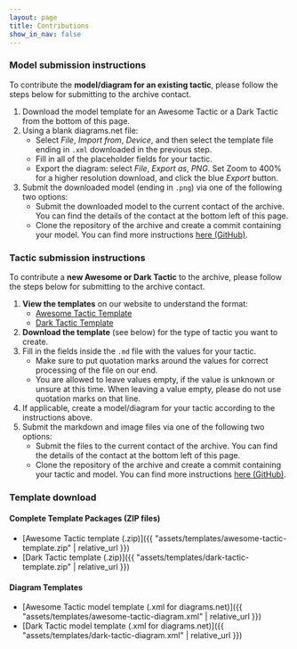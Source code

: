 ```yaml
---
layout: page
title: Contributions
show_in_nav: false
---
```


### Model submission instructions

To contribute the **model/diagram for an existing tactic**, please follow the steps below for submitting to the archive contact.

1. Download the model template for an Awesome Tactic or a Dark Tactic from the bottom of this page.
1. Using a blank diagrams.net file:
    * Select *File*, *Import from*, *Device*, and then select the template file ending in `.xml` downloaded in the previous step.
    * Fill in all of the placeholder fields for your tactic.
    * Export the diagram: select *File*, *Export as*, *PNG*. Set Zoom to 400% for a higher resolution download, and click the blue *Export* button.
1. Submit the downloaded model (ending in `.png`) via one of the following two options:
    * Submit the downloaded model to the current contact of the archive. You can find the details of the contact at the bottom left of this page.
    * Clone the repository of the archive and create a commit containing your model. You can find more instructions [here (GitHub)](https://github.com/S2-group/AwesomeAndDarkTactics).

### Tactic submission instructions

To contribute a **new Awesome or Dark Tactic** to the archive, please follow the steps below for submitting to the archive contact.

1. **View the templates** on our website to understand the format:
    * [Awesome Tactic Template](/templates/2022/01/01/awesome_template.html)
    * [Dark Tactic Template](/templates/2022/01/01/dark_template.html)
1. **Download the template** (see below) for the type of tactic you want to create.
1. Fill in the fields inside the `.md` file with the values for your tactic.
    * Make sure to put quotation marks around the values for correct processing of the file on our end.
    * You are allowed to leave values empty, if the value is unknown or unsure at this time. When leaving a value empty, please do not use quotation marks on that line.
1. If applicable, create a model/diagram for your tactic according to the instructions above.
1. Submit the markdown and image files via one of the following two options:
    * Submit the files to the current contact of the archive. You can find the details of the contact at the bottom left of this page.
    * Clone the repository of the archive and create a commit containing your tactic and model. You can find more instructions [here (GitHub)](https://github.com/S2-group/AwesomeAndDarkTactics).

### Template download

#### Complete Template Packages (ZIP files)
* [Awesome Tactic template (.zip)]({{ "assets/templates/awesome-tactic-template.zip" | relative_url }})
* [Dark Tactic template (.zip)]({{ "assets/templates/dark-tactic-template.zip" | relative_url }})

#### Diagram Templates
* [Awesome Tactic model template (.xml for diagrams.net)]({{ "assets/templates/awesome-tactic-diagram.xml" | relative_url }})
* [Dark Tactic model template (.xml for diagrams.net)]({{ "assets/templates/dark-tactic-diagram.xml" | relative_url }})